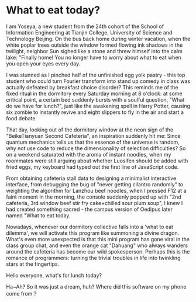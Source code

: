 # What to eat today?

I am Yoseya, a new student from the 24th cohort of the School of Information Engineering at Tianjin College, University of Science and Technology Beijing. On the bus back home during winter vacation, when the white poplar trees outside the window formed flowing ink shadows in the twilight, neighbor Sun sighed like a stone and threw himself into the calm lake: "Finally home! You no longer have to worry about what to eat when you open your eyes every day.

I was stunned as I pinched half of the unfinished egg yolk pastry - this top student who could turn Fourier transform into stand up comedy in class was actually defeated by breakfast choice disorder? This reminds me of the fixed ritual in the dormitory every Saturday morning at 8 o'clock: at some critical point, a certain bed suddenly bursts with a soulful question, "What do we have for lunch?", just like the awakening spell in Harry Potter, causing six zombie to instantly revive and eight slippers to fly in the air and start a food debate.

That day, looking out of the dormitory window at the neon sign of the "BeikeTianyuan Second Cafeteria", an inspiration suddenly hit me: Since quantum mechanics tells us that the essence of the universe is random, why not use code to reduce the dimensionality of selection difficulties? So on a weekend saturated with the aroma of instant noodles, when my roommates were still arguing about whether Luosifen should be added with fried eggs, my keyboard had typed out the first line of JavaScript code.

From obtaining cafeteria stall data to designing a minimalist interactive interface, from debugging the bug of "never getting cilantro randomly" to weighting the algorithm for Lanzhou beef noodles, when I pressed F12 at a faint moment in the morning, the console suddenly popped up with "2nd cafeteria, 3rd window beef stir fry cake+chilled sour plum soup", I knew I had created something sacred - the campus version of Oedipus later named "What to eat today.

Nowadays, whenever our dormitory collective falls into a 'what to eat dilemma', we will activate this program like summoning a divine dragon. What's even more unexpected is that this mini program has gone viral in the class group chat, and even the orange cat "Dahuang" who always wanders around the cafeteria has become our wild spokesperson. Perhaps this is the romance of programmers: turning the trivial troubles in life into twinkling stars at the fingertips.

Hello everyone, what's for lunch today?

Ha~Ah? So it was just a dream, huh? Where did this software on my phone come from？
